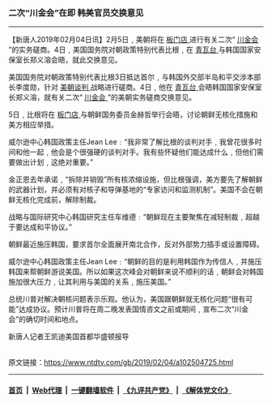 ### 二次“川金会”在即 韩美官员交换意见
------------------------

<div class="post_content">
 <p>
  【新唐人2019年02月04日讯】2月5日﹐美朝将在
  <a href="https://www.ntdtv.com/gb/板门店.htm">
   板门店
  </a>
  进行有关二次“
  <a href="https://www.ntdtv.com/gb/川金会.htm">
   川金会
  </a>
  ”的实务磋商。4日﹐美国国务院对朝政策特别代表比根﹐在
  <a href="https://www.ntdtv.com/gb/青瓦台.htm">
   青瓦台
  </a>
  与韩国国家安保室长郑义溶会晤，就此交换意见。
 </p>
 <p>
  美国国务院对朝政策特别代表比根3日抵达首尔﹐与韩国外交部半岛和平交涉本部长李度勋，针对
  <a href="https://www.ntdtv.com/gb/美朝谈判.htm">
   美朝谈判
  </a>
  战略进行磋商。4日﹐他在
  <a href="https://www.ntdtv.com/gb/青瓦台.htm">
   青瓦台
  </a>
  会晤韩国国家安保室长郑义溶，就有关二次“
  <a href="https://www.ntdtv.com/gb/川金会.htm">
   川金会
  </a>
  ”的美朝实务磋商交换意见。
 </p>
 <p>
  5日﹐比根将在
  <a href="https://www.ntdtv.com/gb/板门店.htm">
   板门店
  </a>
  与朝鲜国务委员金赫哲举行会晤，讨论朝鲜无核化措施和美方相应举措。
 </p>
 <p>
  威尔逊中心韩国政策主任Jean Lee﹕“我非常了解比根的谈判对手﹐我曾花很多时间和他一起﹐他会是个很强硬的谈判对手。我有些怀疑他们能达成什么﹐但他们需要做出计划﹐这绝对重要。”
 </p>
 <p>
  金正恩去年承诺﹐“拆除并销毁”所有核浓缩设施，但比根强调，美方要先了解朝鲜的武器计划，并必须有对核子和导弹基地的“专家访问和监测机制”。美国不会在朝鲜无核化完成前，解除制裁。
 </p>
 <p>
  战略与国际研究中心韩国研究主任车维德﹕“朝鲜现在主要聚焦在减轻制裁﹐超越于要达成和平协议。”
 </p>
 <p>
  朝鲜最近施压韩国，要求首尔全面展开南北合作，反对外部势力插手或设置障碍。
 </p>
 <p>
  威尔逊中心韩国政策主任Jean Lee﹕“朝鲜的目的是利用韩国作为传信人﹐并施压韩国来帮朝鲜游说美国。所以如果这次峰会对朝鲜来说不顺利的话﹐朝鲜会对韩国施加很大压力﹐让其利用与美国的关系﹐施压美国。”
 </p>
 <p>
  总统川普对解决朝核问题表示乐观。他认为，美国跟朝鲜就无核化问题“很有可能”达成协议。预计川普将在周二晚发表国情咨文之前或期间﹐宣布二次“川金会”的确切时间和地点。
 </p>
 <p>
  新唐人记者王凯迪美国首都华盛顿报导
 </p>
 <div class="single_ad">
 </div>
</div>

<br/>原文链接：https://www.ntdtv.com/gb/2019/02/04/a102504725.html


------------------------
#### [首页](https://github.com/gfw-breaker/banned-news/blob/master/README.md) &nbsp;|&nbsp; [Web代理](https://github.com/labour-camp/helloworld) &nbsp;|&nbsp; [一键翻墙软件](https://github.com/gfw-breaker/nogfw/blob/master/README.md) &nbsp;|&nbsp; [《九评共产党》](https://github.com/gfw-breaker/9ping.md/blob/master/README.md#九评之一评共产党是什么) &nbsp;|&nbsp; [《解体党文化》](https://github.com/gfw-breaker/jtdwh.md/blob/master/README.md#绪论)

